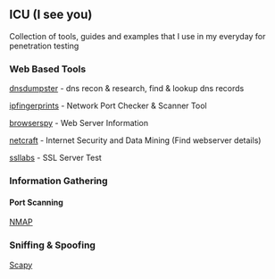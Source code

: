 ## ICU (I see you)

Collection of tools, guides and examples that I use in my everyday for penetration testing

### Web Based Tools

[dnsdumpster](https://dnsdumpster.com/) - dns recon & research, find & lookup dns records

[ipfingerprints](http://www.ipfingerprints.com/portscan.php) - Network Port Checker & Scanner Tool

[browserspy](http://browserspy.dk/webserver.php) - Web Server Information

[netcraft](https://www.netcraft.com/) - Internet Security and Data Mining (Find webserver details)

[ssllabs](https://www.ssllabs.com/ssltest/index.html) - SSL Server Test

### Information Gathering

#### Port Scanning

[NMAP](tools/nmap/README.md)

### Sniffing & Spoofing

[Scapy](tools/scapy/README.md)
